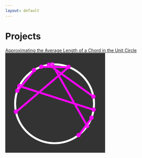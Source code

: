 ```yaml
---
layout: default
---
```


# Projects

[Approximating the Average Length of a Chord in the Unit Circle](https://github.com/MilesMoran/Small-Projects/tree/master/Chord%20Length)
![image](../assets/images/chord.png)


